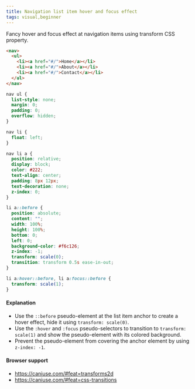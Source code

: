 ```yaml
---
title: Navigation list item hover and focus effect
tags: visual,beginner
---
```


Fancy hover and focus effect at navigation items using transform CSS property.

```html
<nav>
  <ul>
    <li><a href="#/">Home</a></li>
    <li><a href="#/">About</a></li>
    <li><a href="#/">Contact</a></li>
  </ul>
</nav>
```

```css
nav ul {
  list-style: none;
  margin: 0;
  padding: 0;
  overflow: hidden;
}

nav li {
  float: left;
}

nav li a {
  position: relative;
  display: block;
  color: #222;
  text-align: center;
  padding: 8px 12px;
  text-decoration: none;
  z-index: 0;
}

li a::before {
  position: absolute;
  content: "";
  width: 100%;
  height: 100%;
  bottom: 0;
  left: 0;
  background-color: #f6c126;
  z-index: -1;
  transform: scale(0);
  transition: transform 0.5s ease-in-out;
}

li a:hover::before, li a:focus::before {
  transform: scale(1);
}
```

#### Explanation

- Use the `::before` pseudo-element at the list item anchor to create a hover effect, hide it using `transform: scale(0)`.
- Use the `:hover` and `:focus` pseudo-selectors to transition to `transform: scale(1)` and show the pseudo-element with its colored background.
- Prevent the pseudo-element from covering the anchor element by using `z-index: -1`.

#### Browser support

- https://caniuse.com/#feat=transforms2d
- https://caniuse.com/#feat=css-transitions
